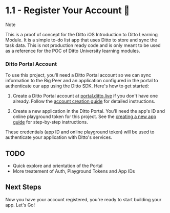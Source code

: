 # 1.1 - Register Your Account 🚀

> [!NOTE] 
>This is a proof of concept for the Ditto iOS Introduction to Ditto Learning Module.  It is a simple to-do list app that uses Ditto to store and sync the task data.  This is not production ready code and is only meant to be used as a reference for the POC of Ditto University learning modules. 


### Ditto Portal Account

To use this project, you'll need a Ditto Portal account so we can sync information to the Big Peer and an application configured in the portal to authenticate our app using the Ditto SDK. Here's how to get started:

1. Create a Ditto Portal account at [portal.ditto.live](https://portal.ditto.live/) if you don't have one already. Follow the [account creation guide](https://docs.ditto.live/cloud/portal/creating-a-ditto-account) for detailed instructions.

2. Create a new application in the Ditto Portal. You'll need the app's ID and online playground token for this project. See the [creating a new app guide](https://docs.ditto.live/cloud/portal/creating-a-new-app) for step-by-step instructions.

These credentials (app ID and online playground token) will be used to authenticate your application with Ditto's services.  

## TODO
* Quick explore and orientation of the Portal
* More treatement of Auth, Playground Tokens and App IDs

## Next Steps
Now you have your account registered, you're ready to start building your app. Let's Go!
